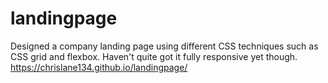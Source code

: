# landingpage
Designed a company landing page using different CSS techniques such as CSS grid and flexbox. Haven't quite got it fully responsive yet though.
https://chrislane134.github.io/landingpage/
